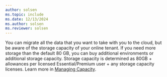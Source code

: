 ```yaml
---
author: solsen
ms.topic: include
ms.date: 12/13/2024
ms.author: solsen
ms.reviewer: solsen
---
```

You can migrate all the data that you want to take with you to the cloud, but be aware of the storage capacity of your online tenant. If you need more storage than the default 80 GB, you can buy additional environments or additional storage capacity. Storage capacity is determined as 80GB + allowances per licensed Essential/Premium user + any storage capacity licenses. Learn more in [Managing Capacity](../../administration/tenant-admin-center-capacity.md).<!--We recommend that you consider reducing the amount of data that you migrate so that it is less than 30 GB in each migration run. For example, reduce the number of companies that you are migrating data for, or delete outdated data in tables that contain log entries and archived records.   -->
